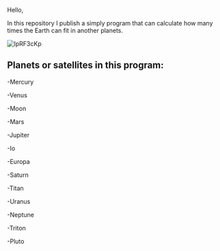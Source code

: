 Hello,

In this repository I publish a simply program that can calculate how many times the Earth can fit in another planets.

![IpRF3cKp](https://user-images.githubusercontent.com/80823900/150606203-3adbefc8-5eb8-463c-8320-a4a22fa7eedb.png)

## Planets or satellites in this program:

-Mercury

-Venus

-Moon

-Mars

-Jupiter

-Io

-Europa

-Saturn

-Titan

-Uranus

-Neptune

-Triton

-Pluto
